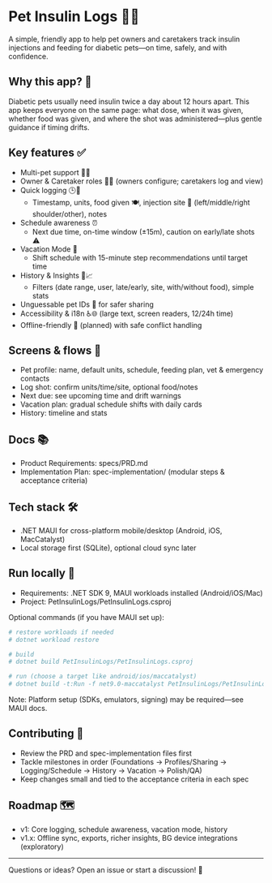 # Pet Insulin Logs 🐾💉

A simple, friendly app to help pet owners and caretakers track insulin injections and feeding for diabetic pets—on time, safely, and with confidence.

## Why this app? 🌟
Diabetic pets usually need insulin twice a day about 12 hours apart. This app keeps everyone on the same page: what dose, when it was given, whether food was given, and where the shot was administered—plus gentle guidance if timing drifts.

## Key features ✅
- Multi-pet support 🐶🐱
- Owner & Caretaker roles 👑🤝 (owners configure; caretakers log and view)
- Quick logging 🕒💉
  - Timestamp, units, food given 🍽️, injection site 🎯 (left/middle/right shoulder/other), notes
- Schedule awareness ⏰
  - Next due time, on-time window (±15m), caution on early/late shots ⚠️
- Vacation Mode 🌴
  - Shift schedule with 15-minute step recommendations until target time
- History & Insights 📜📈
  - Filters (date range, user, late/early, site, with/without food), simple stats
- Unguessable pet IDs 🔐 for safer sharing
- Accessibility & i18n ♿🌐 (large text, screen readers, 12/24h time)
- Offline-friendly 📴 (planned) with safe conflict handling

## Screens & flows 🧭
- Pet profile: name, default units, schedule, feeding plan, vet & emergency contacts
- Log shot: confirm units/time/site, optional food/notes
- Next due: see upcoming time and drift warnings
- Vacation plan: gradual schedule shifts with daily cards
- History: timeline and stats

## Docs 📚
- Product Requirements: specs/PRD.md
- Implementation Plan: spec-implementation/ (modular steps & acceptance criteria)

## Tech stack 🛠️
- .NET MAUI for cross-platform mobile/desktop (Android, iOS, MacCatalyst)
- Local storage first (SQLite), optional cloud sync later

## Run locally 🚀
- Requirements: .NET SDK 9, MAUI workloads installed (Android/iOS/Mac)
- Project: PetInsulinLogs/PetInsulinLogs.csproj

Optional commands (if you have MAUI set up):

```bash
# restore workloads if needed
# dotnet workload restore

# build
# dotnet build PetInsulinLogs/PetInsulinLogs.csproj

# run (choose a target like android/ios/maccatalyst)
# dotnet build -t:Run -f net9.0-maccatalyst PetInsulinLogs/PetInsulinLogs.csproj
```

Note: Platform setup (SDKs, emulators, signing) may be required—see MAUI docs.

## Contributing 🤗
- Review the PRD and spec-implementation files first
- Tackle milestones in order (Foundations → Profiles/Sharing → Logging/Schedule → History → Vacation → Polish/QA)
- Keep changes small and tied to the acceptance criteria in each spec

## Roadmap 🗺️
- v1: Core logging, schedule awareness, vacation mode, history
- v1.x: Offline sync, exports, richer insights, BG device integrations (exploratory)

---
Questions or ideas? Open an issue or start a discussion! 💬
